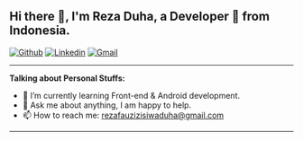 ## Hi there 👋, I'm Reza Duha, a Developer 🚀 from Indonesia.

[![Github](https://img.shields.io/badge/-Github-000?style=flat&logo=Github&logoColor=white)](https://github.com/rezaduha)
[![Linkedin](https://img.shields.io/badge/-LinkedIn-blue?style=flat&logo=Linkedin&logoColor=white)](https://linkedin.com/in/reza-duha-57a98b192)
[![Gmail](https://img.shields.io/badge/-Gmail-c14438?style=flat&logo=Gmail&logoColor=white)](mailto:rezafauzizisiwaduha@gmail.com)

---
**Talking about Personal Stuffs:**

- 🌱 I’m currently learning Front-end & Android development.
- 💬 Ask me about anything, I am happy to help.
- 📫 How to reach me: rezafauzizisiwaduha@gmail.com
---

<!--
- ⚡ Fun fact: When I was in high school, I was a social science student, but later in college I had a degree in Informatics Engineering
-->

